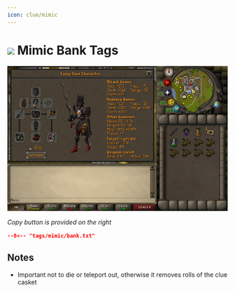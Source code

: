 ```yaml
---
icon: clue/mimic
---
```


# <img style="vertical-align:middle" src="../../icons/mimic.png" width="35"> Mimic Bank Tags

![Mimic Bank](images/mimic.png)

_Copy button is provided on the right_
``` json title=""
--8<-- "tags/mimic/bank.txt"
```

## Notes
- Important not to die or teleport out, otherwise it removes rolls of the clue casket